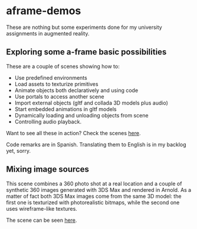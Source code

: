 # aframe-demos
These are nothing but some experiments done for my university assignments in augmented reality.

## Exploring some a-frame basic possibilities

These are a couple of scenes showing how to:

* Use predefined environments
* Load assets to texturize primitives
* Animate objects both declaratively and using code
* Use portals to access another scene
* Import external objects (gltf and collada 3D models plus audio)
* Start embedded animations in gltf models
* Dynamically loading and unloading objects from scene
* Controlling audio playback.

 Want to see all these in action? Check the scenes [here](https://etebros.github.io/aframe-demos/).

 Code remarks are in Spanish. Translating them to English is in my backlog yet, sorry.

 ## Mixing image sources

 This scene combines a 360 photo shot at a real location and a couple of synthetic 360 images generated with 3DS Max and rendered in Arnold. As a matter of fact both 3DS Max images come from the same 3D model: the first one is texturized with photorealistic bitmaps, while the second one uses wireframe-like textures.

 The scene can be seen [here](https://etebros.github.io/aframe-demos/escena02.html).




